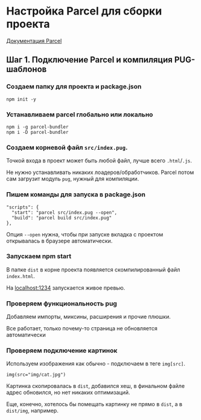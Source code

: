 # Настройка Parcel для сборки проекта

[Документация Parcel](https://parceljs.org/getting_started.html)

## Шаг 1. Подключение Parcel и компиляция PUG-шаблонов

### Создаем папку для проекта и package.json

```
npm init -y
```

### Устанавливаем parcel глобально или локально

```
npm i -g parcel-bundler
npm i -D parcel-bundler
```

### Создаем корневой файл `src/index.pug`.

Точкой входа в проект может быть любой файл, лучше всего `.html`/`.js`.

Не нужно устанавливать никаких лоадеров/обработчиков. Parcel потом сам загрузит модуль `pug`, нужный для компиляции.

### Пишем команды для запуска в package.json

```
"scripts": {
  "start": "parcel src/index.pug --open",
  "build": "parcel build src/index.pug"
},
```

Опция `--open` нужна, чтобы при запуске вкладка с проектом открывалась в браузере автоматически.

### Запускаем npm start

В папке `dist` в корне проекта появляется скомпилированный файл `index.html`.

На [localhost:1234](http://localhost:1234/) запускается живое превью.

### Проверяем функциональность pug

Добавляем импорты, миксины, расширения и прочие плюшки.

Все работает, только почему-то страница не обновляется автоматически

### Проверяем подключение картинок

Используем изображения как обычно - подключаем в теге `img[src]`.

```
img(src="img/cat.jpg")
```

Картинка скопировалась в `dist`, добавился хеш, в финальном файле адрес обновился, но нет никаких оптимизаций.

Еще, конечно, хотелось бы помещать картинку не прямо в `dist`, а в `dist/img`, например.
